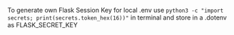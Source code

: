 To generate own Flask Session Key for local .env use 
```python3 -c "import secrets; print(secrets.token_hex(16))"``` in terminal and store in a .dotenv as FLASK_SECRET_KEY